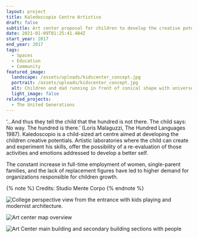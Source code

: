 ```yaml
---
layout: project
title: Kaledoscopio Centro Artistico
draft: false
subtitle: Art center proposal for children to develop the creative potentials in Verona
date: 2021-01-09T01:25:41.484Z
start_year: 2017
end_year: 2017
tags:
  - Spaces
  - Education
  - Community
featured_image:
  landscape: /assets/uploads/kidscenter_concept.jpg
  portrait: /assets/uploads/kidscenter_concept.jpg
  alt: Children and dad running in front of conical shape with universe background
  light_image: false
related_projects:
  - The United Generations
---
```

‘…And thus they tell the child that the hundred is not there. The child says: No way. The hundred is there.’ (Loris Malaguzzi, The Hundred Languages 1987). Kaledoscopio is a child-sized art centre aimed at developing the children creative potentials. Artistic laboratories where the child can create and experiment his skills, offer the possibility of a re-evaluation of those activities and emotions addressed to develop a better self.

The constant increase in full-time employment of women, single-parent families, and the lack of replacement figures have led to higher demand for organizations responsible for children growth.

{% note %}
Credits: Studio Mente Corpo
{% endnote %}



![College perspective view from the entrance with kids playing and modernist architecture.](/assets/uploads/kidcenter_exterior.jpg "College perspective view from the entrance")

![Art center map overview](/assets/uploads/kids_map.jpg "Art center map overview")

![Art Center main building and secondary building sections with people](/assets/uploads/kids_sections.jpg "Art Center main building and secondary building sections")